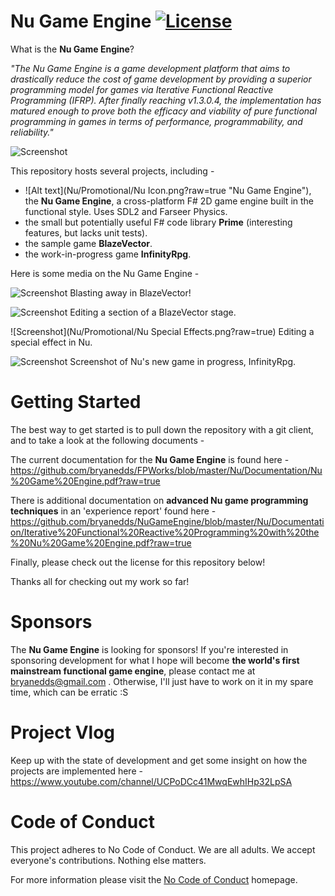Nu Game Engine [![License](https://img.shields.io/badge/license-MIT-blue.svg)](https://github.com/bryanedds/NuGameEngine/blob/master/LICENSE.md) 
=

What is the **Nu Game Engine**?

*"The Nu Game Engine is a game development platform that aims to drastically reduce the cost of game development by providing a superior programming model for games via Iterative Functional Reactive Programming (IFRP). After finally reaching v1.3.0.4, the implementation has matured enough to prove both the efficacy and viability of pure functional programming in games in terms of performance, programmability, and reliability."*

![Screenshot](BlazeVector/Promotional/BlastingAwayInBlazeVector.png?raw=true "Nu Game Engine demo game BlazeVector")

This repository hosts several projects, including -

- ![Alt text](Nu/Promotional/Nu Icon.png?raw=true "Nu Game Engine"), the **Nu Game Engine**, a cross-platform F# 2D game engine built in the functional style. Uses SDL2 and Farseer Physics.
- the small but potentially useful F# code library **Prime** (interesting features, but lacks unit tests).
- the sample game **BlazeVector**.
- the work-in-progress game **InfinityRpg**.

Here is some media on the Nu Game Engine -

![Screenshot](BlazeVector/Promotional/PlayingABitOfBlazeVector.png?raw=true)
Blasting away in BlazeVector!

![Screenshot](BlazeVector/Promotional/EditingASectionOfABlazeVectorStage.png?raw=true)
Editing a section of a BlazeVector stage.

![Screenshot](Nu/Promotional/Nu Special Effects.png?raw=true)
Editing a special effect in Nu.

![Screenshot](InfinityRpg/Promotional/InfinityRpg.png?raw=true)
Screenshot of Nu's new game in progress, InfinityRpg.

Getting Started
===============

The best way to get started is to pull down the repository with a git client, and to take a look at the following documents -

The current documentation for the **Nu Game Engine** is found here - https://github.com/bryanedds/FPWorks/blob/master/Nu/Documentation/Nu%20Game%20Engine.pdf?raw=true

There is additional documentation on **advanced Nu game programming techniques** in an 'experience report' found here -
https://github.com/bryanedds/NuGameEngine/blob/master/Nu/Documentation/Iterative%20Functional%20Reactive%20Programming%20with%20the%20Nu%20Game%20Engine.pdf?raw=true

Finally, please check out the license for this repository below!

Thanks all for checking out my work so far!

Sponsors
========

The **Nu Game Engine** is looking for sponsors! If you're interested in sponsoring development for what I hope will become **the world's first mainstream functional game engine**, please contact me at bryanedds@gmail.com . Otherwise, I'll just have to work on it in my spare time, which can be erratic :S

Project Vlog
============

Keep up with the state of development and get some insight on how the projects are implemented here - https://www.youtube.com/channel/UCPoDCc41MwqEwhIHp32LpSA

Code of Conduct
===============

This project adheres to No Code of Conduct.  We are all adults.  We accept everyone's contributions.  Nothing else matters.

For more information please visit the [No Code of Conduct](https://github.com/domgetter/NCoC) homepage.
